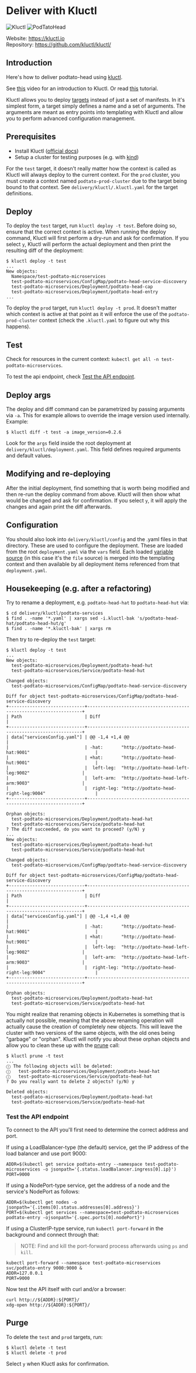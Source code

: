 # Deliver with Kluctl
![Kluctl](https://img.shields.io/badge/kluctl-v2.19.3-blue)
![PodTatoHead](https://img.shields.io/badge/PodTatoHead-v0.3.0-orange)

Website: https://kluctl.io <BR>
Repository: https://github.com/kluctl/kluctl/

## Introduction

Here's how to deliver podtato-head using [kluctl](https://kluctl.io).

See [this](https://www.youtube.com/watch?v=9LoYLjDjOdg) video for an introduction to Kluctl.
Or read [this](https://kluctl.io/docs/guides/tutorials/microservices-demo/) tutorial.

Kluctl allows you to deploy [targets](https://kluctl.io/docs/reference/kluctl-project/targets/) instead
of just a set of manifests. In it's simplest form, a target simply defines a name and a set of arguments.
The arguments are meant as entry points into templating with Kluctl and allow you to perform advanced
configuration management.

## Prerequisites

- Install Kluctl ([official docs](https://kluctl.io/docs/installation/))
- Setup a cluster for testing purposes (e.g. with [kind](https://kind.sigs.k8s.io/))

For the `test` target, it doesn't really matter how the context is called as Kluctl will always
deploy to the current context. For the `prod` cluster, you must create a context named `podtato-prod-cluster`
due to the target being bound to that context. See `delivery/kluctl/.kluctl.yaml` for the target definitions.

## Deploy

To deploy the `test` target, run `kluctl deploy -t test`. Before doing so, ensure that the correct
context is active. When running the deploy command, Kluctl will first perform a dry-run and ask for confirmation.
If you select `y`, Kluctl will perform the actual deployment and then print the resulting diff of the deployment:

```shell
$ kluctl deploy -t test
...
New objects:
  Namespace/test-podtato-microservices
  test-podtato-microservices/ConfigMap/podtato-head-service-discovery
  test-podtato-microservices/Deployment/podtato-head-cap
  test-podtato-microservices/Deployment/podtato-head-entry
...
```

To deploy the `prod` target, run `kluctl deploy -t prod`. It doesn't matter which context is active at
that point as it will enforce the use of the `podtato-prod-cluster` context (check the `.kluctl.yaml` to figure out
why this happens).

## Test

Check for resources in the current context: `kubectl get all -n test-podtato-microservices`.

To test the api endpoint, check [Test the API endpoint](#test-the-api-endpoint).

## Deploy args

The deploy and diff command can be parametrized by passing arguments via `-a`. This for example allows to override
the image version used internally. Example:

```shell
$ kluctl diff -t test -a image_version=0.2.6
```

Look for the `args` field inside the root deployment at `delivery/kluctl/deployment.yaml`. This field defines required
arguments and default values.

## Modifying and re-deploying

After the initial deployment, find something that is worth being modified and then re-run the deploy command from
above. Kluctl will then show what would be changed and ask for confirmation. If you select `y`, it will apply the
changes and again print the diff afterwards.

## Configuration

You should also look into `delivery/kluctl/config` and the .yaml files in that directory. These are used to configure
the deployment. These are loaded from the root `deployment.yaml` via the `vars` field. Each loaded
[variable source](https://kluctl.io/docs/reference/templating/variable-sources/) (in this case it's the `file` source)
is merged into the templating context and then available by all deployment items referenced from that `deployment.yaml`.

## Housekeeping (e.g. after a refactoring)

Try to rename a deployment, e.g. `podtato-head-hat` to `podtato-head-hut` via:

```shell
$ cd delivery/kluctl/podtato-services
$ find . -name '*.yaml' | xargs sed -i.kluctl-bak 's/podtato-head-hat/podtato-head-hut/g'
$ find . -name '*.kluctl-bak' | xargs rm
```

Then try to re-deploy the `test` target:

```shell
$ kluctl deploy -t test
...
New objects:
  test-podtato-microservices/Deployment/podtato-head-hut
  test-podtato-microservices/Service/podtato-head-hut

Changed objects:
  test-podtato-microservices/ConfigMap/podtato-head-service-discovery

Diff for object test-podtato-microservices/ConfigMap/podtato-head-service-discovery
+-----------------------------+--------------------------------------------------------------------+
| Path                        | Diff                                                               |
+-----------------------------+--------------------------------------------------------------------+
| data["servicesConfig.yaml"] | @@ -1,4 +1,4 @@                                                    |
|                             | -hat:       "http://podtato-head-hat:9001"                         |
|                             | +hat:       "http://podtato-head-hut:9001"                         |
|                             |  left-leg:  "http://podtato-head-left-leg:9002"                    |
|                             |  left-arm:  "http://podtato-head-left-arm:9003"                    |
|                             |  right-leg: "http://podtato-head-right-leg:9004"                   |
+-----------------------------+--------------------------------------------------------------------+

Orphan objects:
  test-podtato-microservices/Deployment/podtato-head-hat
  test-podtato-microservices/Service/podtato-head-hat
? The diff succeeded, do you want to proceed? (y/N) y
...
New objects:
  test-podtato-microservices/Deployment/podtato-head-hut
  test-podtato-microservices/Service/podtato-head-hut

Changed objects:
  test-podtato-microservices/ConfigMap/podtato-head-service-discovery

Diff for object test-podtato-microservices/ConfigMap/podtato-head-service-discovery
+-----------------------------+--------------------------------------------------------------------+
| Path                        | Diff                                                               |
+-----------------------------+--------------------------------------------------------------------+
| data["servicesConfig.yaml"] | @@ -1,4 +1,4 @@                                                    |
|                             | -hat:       "http://podtato-head-hat:9001"                         |
|                             | +hat:       "http://podtato-head-hut:9001"                         |
|                             |  left-leg:  "http://podtato-head-left-leg:9002"                    |
|                             |  left-arm:  "http://podtato-head-left-arm:9003"                    |
|                             |  right-leg: "http://podtato-head-right-leg:9004"                   |
+-----------------------------+--------------------------------------------------------------------+

Orphan objects:
  test-podtato-microservices/Deployment/podtato-head-hat
  test-podtato-microservices/Service/podtato-head-hat
```

You might realize that renaming objects in Kubernetes is something that is actually not possible, meaning that
the above renaming operation will actually cause the creation of completely new objects. This will leave the cluster
with two versions of the same objects, with the old ones being "garbage" or "orphan". Kluctl will notify you about these
orphan objects and allow you to clean these up with the [prune](https://kluctl.io/docs/reference/commands/prune/) call:

```shell
$ kluctl prune -t test
...
ⓘ The following objects will be deleted:
ⓘ   test-podtato-microservices/Deployment/podtato-head-hat
ⓘ   test-podtato-microservices/Service/podtato-head-hat
? Do you really want to delete 2 objects? (y/N) y

Deleted objects:
  test-podtato-microservices/Deployment/podtato-head-hat
  test-podtato-microservices/Service/podtato-head-hat
```

### Test the API endpoint

To connect to the API you'll first need to determine the correct address and
port.

If using a LoadBalancer-type (the default) service, get the IP address of the load balancer
and use port 9000:

```
ADDR=$(kubectl get service podtato-entry --namespace test-podtato-microservices -o jsonpath='{.status.loadBalancer.ingress[0].ip}')
PORT=9000
```

If using a NodePort-type service, get the address of a node and the service's
NodePort as follows:

```
ADDR=$(kubectl get nodes -o jsonpath='{.items[0].status.addresses[0].address}')
PORT=$(kubectl get services --namespace=test-podtato-microservices podtato-entry -ojsonpath='{.spec.ports[0].nodePort}')
```

If using a ClusterIP-type service, run `kubectl port-forward` in the background
and connect through that:

> NOTE: Find and kill the port-forward process afterwards using `ps` and `kill`.

```
kubectl port-forward --namespace test-podtato-microservices svc/podtato-entry 9000:9000 &
ADDR=127.0.0.1
PORT=9000
```

Now test the API itself with curl and/or a browser:

```
curl http://${ADDR}:${PORT}/
xdg-open http://${ADDR}:${PORT}/
```

## Purge

To delete the `test` and `prod` targets, run:

```shell
$ kluctl delete -t test
$ kluctl delete -t prod
```

Select `y` when Kluctl asks for confirmation.
